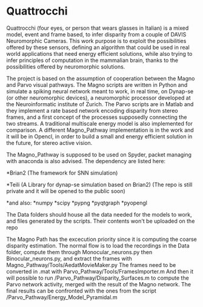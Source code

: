 # Quattrocchi
Quattrocchi (four eyes, or person that wears glasses in Italian) is a mixed model, event and frame based, to infer disparity from a couple of DAVIS Neuromorphic Cameras.
This work purpose is to exploit the possibilities offered by these sensors, defining an algorithm that could be used in real world applications that need energy efficient solutions, while also trying to infer principles of computation in the mammalian brain, thanks to the possibilities offered by neuromorphic solutions.

The project is based on the assumption of cooperation between the Magno and Parvo visual pathways.
The Magno scripts are written in Python and simulate a spiking neural network meant to work,
in real time, on Dynap-se (or other neuromorphic devices), a neuromorphic processor developed at the Neuroinformatic institute of Zurich. The Parvo scripts are in Matlab and they implement a rate based network encoding disparity from stereo frames, and a first concept of the processes supposedly connecting the two streams.
A traditional multiscale energy model is also implemented for comparison.
A different Magno_Pathway implementation is in the work and it will be in Opencl, in order to build a small and energy efficient solution in the future, for stereo active vision.

The Magno_Pathway is supposed to be used on Spyder, packet managing with anaconda is also advised.
The dependency are listed here:

*Brian2 (The framework for SNN simulation)

*Teili (A Library for dynap-se simulation based on Brian2)
(The repo is still private and it will be opened to the public soon)

*and also:  *numpy 
            *scipy 
            *pypng
            *pyqtgraph 
            *pyopengl


The Data folders should house all the data needed for the models to work, and files generated by the scripts.
Their contents won't be uploaded on the repo

The Magno Path has the excecution priority since it is computing the coarse disparity estimation.
The normal flow is to load the recordings in the Data folder, compute them through Monocular_neurons.py then Binocular_neurons.py, and extract the frames with Magno_Pathway/Tools/AedatMovieMaker.py
The frames need to be converted in .mat with Parvo_Pathway/Tools/FramesImporter.m
And then it will possible to run /Parvo_Pathway/Disparity_Surfaces.m to compute the Parvo network activity, merged with the result of the Magno network.
The final results can be confronted with the ones from the script /Parvo_Pathway/Energy_Model_Pyramidal.m
